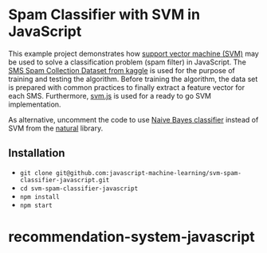 # Spam Classifier with SVM in JavaScript

This example project demonstrates how [support vector machine (SVM)](https://en.wikipedia.org/wiki/Support_vector_machine) may be used to solve a classification problem (spam filter) in JavaScript. The [SMS Spam Collection Dataset from kaggle](https://www.kaggle.com/uciml/sms-spam-collection-dataset/data) is used for the purpose of training and testing the algorithm. Before training the algorithm, the data set is prepared with common practices to finally extract a feature vector for each SMS. Furthermore, [svm.js](https://github.com/karpathy/svmjs) is used for a ready to go SVM implementation.

As alternative, uncomment the code to use [Naive Bayes classifier](https://en.wikipedia.org/wiki/Naive_Bayes_classifier) instead of SVM from the [natural](https://github.com/NaturalNode/natural) library.

## Installation

* `git clone git@github.com:javascript-machine-learning/svm-spam-classifier-javascript.git`
* `cd svm-spam-classifier-javascript`
* `npm install`
* `npm start`
# recommendation-system-javascript
